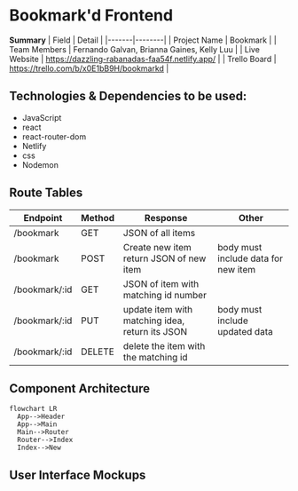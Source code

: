 # Bookmark'd Frontend

**Summary**
| Field | Detail |
|-------|--------|
| Project Name | Bookmark |
| Team Members | Fernando Galvan, Brianna Gaines, Kelly Luu |
| Live Website | https://dazzling-rabanadas-faa54f.netlify.app/ |
| Trello Board | https://trello.com/b/x0E1bB9H/bookmarkd |

## Technologies & Dependencies to be used:
- JavaScript
- react
- react-router-dom
- Netlify
- css
- Nodemon

## Route Tables

| Endpoint | Method | Response | Other |
| -------- | ------ | -------- | ----- |
| /bookmark | GET | JSON of all items | |
| /bookmark | POST | Create new item return JSON of new item | body must include data for new item |
| /bookmark/:id | GET | JSON of item with matching id number | |
| /bookmark/:id | PUT | update item with matching idea, return its JSON | body must include updated data |
| /bookmark/:id | DELETE | delete the item with the matching id | |

## Component Architecture



```mermaid
flowchart LR
  App-->Header
  App-->Main
  Main-->Router
  Router-->Index
  Index-->New
```

## User Interface Mockups
